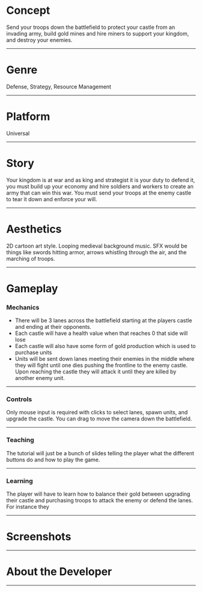 # Concept
Send your troops down the battlefield to protect your castle from an invading army, build gold mines and hire miners to support your kingdom, and destroy your enemies.
***
# Genre
Defense, Strategy, Resource Management
***
# Platform
Universal
***
# Story
Your kingdom is at war and as king and strategist it is your duty to defend it, you must build up your economy and hire soldiers and workers to create an army that can win this war. You must send your troops at the enemy castle to tear it down and enforce your will.
***
# Aesthetics
2D cartoon art style.
Looping medieval background music.
SFX would be things like swords hitting armor, arrows whistling through the air, and the marching of troops.
***
# Gameplay 
### Mechanics
+ There will be 3 lanes across the battlefield starting at the players castle and ending at their opponents.
+ Each castle will have a health value when that reaches 0 that side will lose
+ Each castle will also have some form of gold production which is used to purchase units
+ Units will be sent down lanes meeting their enemies in the middle where they will fight until one dies pushing the frontline to the enemy castle. Upon reaching the castle they will attack it until they are killed by another enemy unit.
***
###	Controls
Only mouse input is required with clicks to select lanes, spawn units, and upgrade the castle. You can drag to move the camera down the battlefield.
***
###	Teaching
The tutorial will just be a bunch of slides telling the player what the different buttons do and how to play the game.
***
###	Learning
The player will have to learn how to balance their gold between upgrading their castle and purchasing troops to attack the enemy or defend the lanes. For instance they 
***
# Screenshots
***
# About the Developer
***